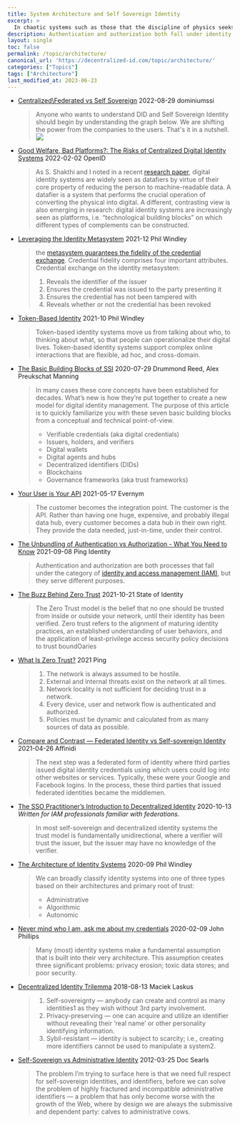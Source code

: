```yaml
---
title: System Architecture and Self Sovereign Identity
excerpt: >
  In chaotic systems such as those that the discipline of physics seeks to describe, there is also the concept of the “self-organizing principle,” which dictates a tendency for chaotic systems to organize themselves. While this might be a tendency in physics, organization usually needs a nudge in the right direction in the identity world.
description: Authentication and authorization both fall under identity and access management (IAM) but serve different purposes.
layout: single
toc: false
permalink: /topic/architecture/
canonical_url: 'https://decentralized-id.com/topic/architecture/'
categories: ["Topics"]
tags: ["Architecture"]
last_modified_at: 2023-06-23
---
```


* [Centralized\Federated vs Self Sovereign](https://twitter.com/dominiumssi/status/1564188374529081345) 2022-08-29 dominiumssi
  > Anyone who wants to understand DID and Self Sovereign Identity should begin by understanding the graph below. We are shifting the power from the companies to the users.  That's it in a nutshell.
  > ![](https://pbs.twimg.com/media/FbUcnNNacAAUnAs?format=png&name=small)
* [Good Welfare, Bad Platforms?: The Risks of Centralized Digital Identity Systems](https://points.datasociety.net/good-welfare-bad-platforms-d65b412d962e) 2022-02-02 OpenID
  > As S. Shakthi and I noted in a recent [research paper](https://journals.openedition.org/samaj/6279), digital identity systems are widely seen as datafiers by virtue of their core property of reducing the person to machine-readable data. A datafier is a system that performs the crucial operation of converting the physical into digital. A different, contrasting view is also emerging in research: digital identity systems are increasingly seen as platforms, i.e. “technological building blocks” on which different types of complements can be constructed.
* [Leveraging the Identity Metasystem](https://www.windley.com/archives/2021/12/leveraging_the_identity_metasystem.shtml) 2021-12 Phil Windley
  > the [metasystem guarantees the fidelity of the credential exchange](https://www.windley.com/archives/2021/06/ssi_interaction_patterns.shtml). Credential fidelity comprises four important attributes. Credential exchange on the identity metasystem:
  > 
  > 1. Reveals the identifier of the issuer
  > 2. Ensures the credential was issued to the party presenting it
  > 3. Ensures the credential has not been tampered with
  > 4. Reveals whether or not the credential has been revoked
* [Token-Based Identity](https://www.windley.com/archives/2021/10/token-based_identity.shtml) 2021-10 Phil Windley
  > Token-based identity systems move us from talking about who, to thinking about what, so that people can operationalize their digital lives. Token-based identity systems support complex online interactions that are flexible, ad hoc, and cross-domain.
* [The Basic Building Blocks of SSI](https://freecontent.manning.com/the-basic-building-blocks-of-ssi/) 2020-07-29 Drummond Reed, Alex Preukschat Manning
  > In many cases these core concepts have been established for decades. What’s new is how they’re put together to create a new model for digital identity management. The purpose of this article is to quickly familiarize you with these seven basic building blocks from a conceptual and technical point-of-view.
  > - Verifiable credentials (aka digital credentials)
  > - Issuers, holders, and verifiers
  > - Digital wallets
  > - Digital agents and hubs
  > - Decentralized identifiers (DIDs)
  > - Blockchains
  > - Governance frameworks (aka trust frameworks)
* [Your User is Your API](https://www.evernym.com/blog/your-user-is-your-api/) 2021-05-17 Evernym
  > The customer becomes the integration point. The customer is the API. Rather than having one huge, expensive, and probably illegal data hub, every customer becomes a data hub in their own right. They provide the data needed, just-in-time, under their control.
* [The Unbundling of Authentication vs Authorization - What You Need to Know](https://www.pingidentity.com/en/company/blog/posts/2021/authentication-vs-authorization.html) 2021-09-08 Ping Identity
  > Authentication and authorization are both processes that fall under the category of [identity and access management (IAM)](https://www.pingidentity.com/en/company/blog/posts/2017/what-is-identity-and-access-management-iam.html), but they serve different purposes.
* [The Buzz Behind Zero Trust](https://stateofidentity.libsyn.com/zero-trust-architecture) 2021-10-21 State of Identity
  > The Zero Trust model is the belief that no one should be trusted from inside or outside your network, until their identity has been verified. Zero trust refers to the alignment of maturing identity practices, an established understanding of user behaviors, and the application of least-privilege access security policy decisions to trust boundOaries
* [What Is Zero Trust?](https://www.pingidentity.com/en/company/blog/posts/2021/what-is-zero-trust.html) 2021 Ping
  > 1. The network is always assumed to be hostile.
  > 2. External and internal threats exist on the network at all times.
  > 3. Network locality is not sufficient for deciding trust in a network.
  > 4. Every device, user and network flow is authenticated and authorized.
  > 5. Policies must be dynamic and calculated from as many sources of data as possible.
* [Compare and Contrast — Federated Identity vs Self-sovereign Identity](https://academy.affinidi.com/compare-and-contrast-federated-identity-vs-self-sovereign-identity-227a85cbab18) 2021-04-26 Affinidi
  > The next step was a federated form of identity where third parties issued digital identity credentials using which users could log into other websites or services. Typically, these were your Google and Facebook logins. In the process, these third parties that issued federated identities became the middlemen.
* [The SSO Practitioner’s Introduction to Decentralized Identity](https://www.pingidentity.com/en/resources/blog/post/sso-practitioners-introduction-decentralized-identity.html) 2020-10-13
*Written for IAM professionals familiar with federations.*
  > In most self-sovereign and decentralized identity systems the trust model is  fundamentally unidirectional, where a verifier will trust the issuer, but the issuer may have no knowledge of the verifier.
* [The Architecture of Identity Systems](https://www.windley.com/archives/2020/09/the_architecture_of_identity_systems.shtml) 2020-09 Phil Windley 
  >  We can broadly classify identity systems into one of three types based on their architectures and primary root of trust:
  > - Administrative
  > - Algorithmic
  > - Autonomic
* [Never mind who I am, ask me about my credentials](https://www.linkedin.com/pulse/never-mind-who-i-am-ask-me-my-credentials-john-phillips/) 2020-02-09 John Phillips
  > Many (most) identity systems make a fundamental assumption that is built into their very architecture. This assumption creates three significant problems: privacy erosion; toxic data stores; and poor security.
* [Decentralized Identity Trilemma](https://maciek.blog/p/dit) 2018-08-13 Maciek Laskus
  > 1. Self-sovereignty — anybody can create and control as many identities1 as they wish without 3rd party involvement.
  > 2. Privacy-preserving — one can acquire and utilize an identifier without revealing their ‘real name’ or other personality identifying information.
  > 3. Sybil-resistant — identity is subject to scarcity; i.e., creating more identifiers cannot be used to manipulate a system2.
* [Self-Sovereign vs Administrative Identity](http://blogs.harvard.edu/vrm/2012/03/25/ssi/) 2012-03-25 Doc Searls 
  > The problem I’m trying to surface here is that we need full respect for self-sovereign identities, and identifiers, before we can solve the problem of highly fractured and incompatible administrative identifiers — a problem that has only become worse with the growth of the Web, where by design we are always the submissive and dependent party: calves to administrative cows.
